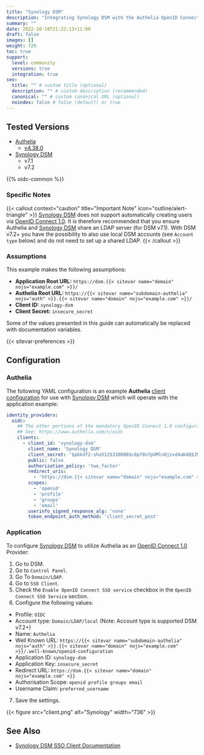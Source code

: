 ```yaml
---
title: "Synology DSM"
description: "Integrating Synology DSM with the Authelia OpenID Connect 1.0 Provider."
summary: ""
date: 2022-10-18T21:22:13+11:00
draft: false
images: []
weight: 720
toc: true
support:
  level: community
  versions: true
  integration: true
seo:
  title: "" # custom title (optional)
  description: "" # custom description (recommended)
  canonical: "" # custom canonical URL (optional)
  noindex: false # false (default) or true
---
```


## Tested Versions

* [Authelia]
  * [v4.38.0](https://github.com/authelia/authelia/releases/tag/v4.38.0)
* [Synology DSM]
  * v7.1
  * v7.2

{{% oidc-common %}}

### Specific Notes

{{< callout context="caution" title="Important Note" icon="outline/alert-triangle" >}}
[Synology DSM](https://www.synology.com/en-global/dsm) does not support automatically creating users via [OpenID Connect 1.0](../../openid-connect/introduction.md). It is therefore
recommended that you ensure Authelia and [Synology DSM](https://www.synology.com/en-global/dsm) share an LDAP server (for DSM v7.1).
With DSM v7.2+ you have the possibility to also use local DSM accounts (see `Account type` below) and do not need to set
up a shared LDAP.
{{< /callout >}}

### Assumptions

This example makes the following assumptions:

* __Application Root URL:__ `https://dsm.{{< sitevar name="domain" nojs="example.com" >}}/`
* __Authelia Root URL:__ `https://{{< sitevar name="subdomain-authelia" nojs="auth" >}}.{{< sitevar name="domain" nojs="example.com" >}}/`
* __Client ID:__ `synology-dsm`
* __Client Secret:__ `insecure_secret`

Some of the values presented in this guide can automatically be replaced with documentation variables.

{{< sitevar-preferences >}}

## Configuration

### Authelia

The following YAML configuration is an example __Authelia__ [client configuration] for use with [Synology DSM] which
will operate with the application example:

```yaml {title="configuration.yml"}
identity_providers:
  oidc:
    ## The other portions of the mandatory OpenID Connect 1.0 configuration go here.
    ## See: https://www.authelia.com/c/oidc
    clients:
      - client_id: 'synology-dsm'
        client_name: 'Synology DSM'
        client_secret: '$pbkdf2-sha512$310000$c8p78n7pUMln0jzvd4aK4Q$JNRBzwAo0ek5qKn50cFzzvE9RXV88h1wJn5KGiHrD0YKtZaR/nCb2CJPOsKaPK0hjf.9yHxzQGZziziccp6Yng'  # The digest of 'insecure_secret'.
        public: false
        authorization_policy: 'two_factor'
        redirect_uris:
          - 'https://dsm.{{< sitevar name="domain" nojs="example.com" >}}'
        scopes:
          - 'openid'
          - 'profile'
          - 'groups'
          - 'email'
        userinfo_signed_response_alg: 'none'
        token_endpoint_auth_method: 'client_secret_post'
```

### Application

To configure [Synology DSM] to utilize Authelia as an [OpenID Connect 1.0] Provider:

1. Go to DSM.
2. Go to `Control Panel`.
3. Go To `Domain/LDAP`.
4. Go to `SSO Client`.
5. Check the `Enable OpenID Connect SSO service` checkbox in the `OpenID Connect SSO Service` section.
6. Configure the following values:
  * Profile: `OIDC`
  * Account type: `Domain/LDAP/local` (Note: Account type is supported DSM v7.2+)
  * Name: `Authelia`
  * Well Known URL: `https://{{< sitevar name="subdomain-authelia" nojs="auth" >}}.{{< sitevar name="domain" nojs="example.com" >}}/.well-known/openid-configuration`
  * Application ID: `synology-dsm`
  * Application Key: `insecure_secret`
  * Redirect URL: `https://dsm.{{< sitevar name="domain" nojs="example.com" >}}`
  * Authorisation Scope: `openid profile groups email`
  * Username Claim: `preferred_username`
7. Save the settings.

{{< figure src="client.png" alt="Synology" width="736" >}}

## See Also

* [Synology DSM SSO Client Documentation](https://kb.synology.com/en-af/DSM/help/DSM/AdminCenter/file_directory_service_sso?version=7)

[Authelia]: https://www.authelia.com
[Synology DSM]: https://www.synology.com/en-global/dsm
[OpenID Connect 1.0]: ../../openid-connect/introduction.md
[client configuration]: ../../../configuration/identity-providers/openid-connect/clients.md
